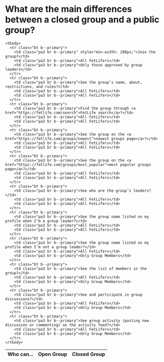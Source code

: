 # What are the main differences between a closed group and a public group?

<div class="overflow-auto overflow-scrolling-touch pt3">
  <table class="w-100 bg-near-black shadow-4 collapse ba b--primary">
    <thead>
      <tr class="bt b--primary">
        <th class="pa3 f6 fw7 gray ttu nowrap tl br b--primary">Who can...</th>
        <th class="pa3 f6 fw7 gray ttu nowrap tl br b--primary">Open Group</th>
        <th class="pa3 f6 fw7 gray ttu nowrap tl br b--primary">Closed Group</th>
      </tr>
    </thead>

    <tbody>
      <tr class="bt b--primary">
        <td class="pa3 br b--primary" style="min-width: 280px;">Join the group?</td>
        <td class="pa3 br b--primary">All FetLifers</td>
        <td class="pa3 br b--primary">Only those approved by group leaders</td>
      </tr>
      <tr class="bt b--primary">
        <td class="pa3 br b--primary">See the group’s name, about, restrictions, and rules?</td>
        <td class="pa3 br b--primary">All FetLifers</td>
        <td class="pa3 br b--primary">All FetLifers</td>
      </tr>
      <tr class="bt b--primary">
        <td class="pa3 br b--primary">Find the group through <a href="https://fetlife.com/search">FetLife search</a>?</td>
        <td class="pa3 br b--primary">All FetLifers</td>
        <td class="pa3 br b--primary">All FetLifers</td>
      </tr>
      <tr class="bt b--primary">
        <td class="pa3 br b--primary">See the group on the <a href="https://fetlife.com/groups/newest">newest groups page</a>?</td>
        <td class="pa3 br b--primary">All FetLifers</td>
        <td class="pa3 br b--primary">All FetLifers</td>
      </tr>
      <tr class="bt b--primary">
        <td class="pa3 br b--primary">See the group on the <a href="https://fetlife.com/groups/most_popular">most popular groups page</a>?</td>
        <td class="pa3 br b--primary">All FetLifers</td>
        <td class="pa3 br b--primary">All FetLifers</td>
      </tr>
      <tr class="bt b--primary">
        <td class="pa3 br b--primary">See who are the group’s leaders?</td>
        <td class="pa3 br b--primary">All FetLifers</td>
        <td class="pa3 br b--primary">All FetLifers</td>
      </tr>
      <tr class="bt b--primary">
        <td class="pa3 br b--primary">See the group name listed on my profile when I’m a group leader?</td>
        <td class="pa3 br b--primary">All FetLifers</td>
        <td class="pa3 br b--primary">All FetLifers</td>
      </tr>
      <tr class="bt b--primary">
        <td class="pa3 br b--primary">See the group name listed on my profile when I’m not a group leader?</td>
        <td class="pa3 br b--primary">All FetLifers</td>
        <td class="pa3 br b--primary">Only Group Members</td>
      </tr>
      <tr class="bt b--primary">
        <td class="pa3 br b--primary">See the list of members in the group?</td>
        <td class="pa3 br b--primary">All FetLifers</td>
        <td class="pa3 br b--primary">Only Group Members</td>
      </tr>
      <tr class="bt b--primary">
        <td class="pa3 br b--primary">See and participate in group discussions?</td>
        <td class="pa3 br b--primary">All FetLifers</td>
        <td class="pa3 br b--primary">Only Group Members</td>
      </tr>
      <tr class="bt b--primary">
        <td class="pa3 br b--primary">See group activity (posting new discussion or commenting) on the activity feed?</td>
        <td class="pa3 br b--primary">All FetLifers</td>
        <td class="pa3 br b--primary">Only Group Members</td>
      </tr>
    </tbody>
  </table>
</div>

